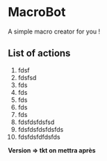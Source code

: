 # MacroBot
A simple macro creator for you !

## List of actions

1. fdsf
2. fdsfsd
3. fds
4. fds
5. fds
6. fds
7. fds
8. fdsfdsfdsfsd
9. fdsfdsfdsfdsfds
10. fdsfdsfdfdsfds

**Version => tkt on mettra après**
